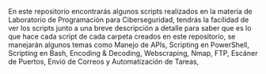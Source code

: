 En este repositorio encontrarás algunos scripts realizados en la materia de Laboratorio de Programación para Ciberseguridad, tendrás la facilidad de ver los scripts junto a una breve descripción a detalle para saber que es lo que hace cada script de cada carpeta creados en este repositorio, se manejarán algunos temas como Manejo de APIs, Scripting en PowerShell, Scripting en Bash, Encoding & Decoding, Webscraping, Nmap, FTP, Escáner de Puertos, Envió de Correos y Automatización de Tareas, 
